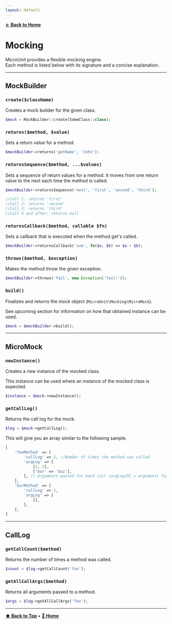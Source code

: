 ```yaml
---
layout: default
---
```


**[← Back to Home](/)**

# Mocking

MicroUnit provides a flexible mocking engine.  
Each method is listed below with its signature and a concise explanation.

---

## MockBuilder

### `create($className)`

Creates a mock builder for the given class.

```php
$mock = MockBuilder::create(SomeClass::class);
```

### `returns($method, $value)`

Sets a return value for a method.

```php
$mockBuilder->returns('getName', 'John');
```

### `returnsSequence($method, ...$values)`

Sets a sequence of return values for a method. It moves from one return value to the next each time the method is called.

```php
$mockBuilder->returnsSequence('next', 'first', 'second', 'third');

//Call 1: returns 'first'
//Call 2: returns 'second'
//Call 3: returns 'third'
//Call 4 and after: returns null

```

### `returnsCallback($method, callable $fn)`

Sets a callback that is executed when the method get's called.

```php
$mockBuilder->returnsCallback('sum', fn($a, $b) => $a + $b);
```

### `throws($method, $exception)`

Makes the method throw the given exception.

```php
$mockBuilder->throws('fail', new Exception('fail!'));
```

### `build()`

Finalizes and returns the mock object (`MicroUnit\Mocking\MicroMock`).

See upcoming section for information on how that obtained instance can be used.

```php
$mock = $mockBuilder->build();
```

---

## MicroMock

### `newInstance()`

Creates a new instance of the mocked class.

This instance can be used where an instance of the mocked class is expected.

```php
$instance = $mock->newInstance();
```

### `getCallLog()`

Returns the call log for the mock.

```php
$log = $mock->getCallLog();
```

This will give you an array similar to the following sample.

```php
[
    'fooMethod' => [
        'callLog' => 2, //Number of times the method was called
        'argLog' => [
            [1, 2],
            ['bar' => 'baz'],
        ], // Arguments passed for each call (argLog[0] = arguments for first call and so on...)
    ],
    'barMethod' => [
        'callLog' => 1,
        'argLog' => [
            [],
        ],
    ],
]
```

---

## CallLog

### `getCallCount($method)`

Returns the number of times a method was called.

```php
$count = $log->getCallCount('foo');
```

### `getAllCallArgs($method)`

Returns all arguments passed to a method.

```php
$args = $log->getAllCallArgs('foo');
```

---

**[⬆ Back to Top](#table-of-contents)** • **[📘 Home](/)**
